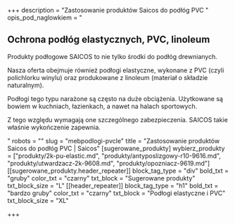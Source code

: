 +++
description = "Zastosowanie produktów Saicos do podłóg PVC "
opis_pod_naglowkiem = "<h2>Ochrona podłóg elastycznych, PVC, linoleum</h2><p>Produkty podłogowe SAICOS to nie tylko środki do podłóg drewnianych.</p><p>Nasza oferta obejmuje również podłogi elastyczne, wykonane z PVC (czyli polichlorku winylu) oraz produkowane z linoleum (materiał o składzie naturalnym).</p><p>Podłogi tego typu narażone są często na duże obciążenia. Użytkowane są bowiem w kuchniach, łazienkach, a nawet na halach sportowych.</p><p>Z tego względu wymagają one szczególnego zabezpieczenia. SAICOS takie właśnie wykończenie zapewnia.</p>"
robots = ""
slug = "mebpodlogi-pvcle"
title = "Zastosowanie produktów Saicos do podłóg PVC | Saicos"
[sugerowane_produkty]
wybierz_produkty = ["produkty/2k-pu-elastic.md", "produkty/antyposlizgowy-r10-9616.md", "produkty/utwardzacz-2k-9608.md", "produkty/opozniacz-9619.md"]
[[sugerowane_produkty.header_repeater]]
block_tag_type = "div"
bold_txt = "gruby"
color_txt = "czarny"
txt_block = "Sugerowane produkty"
txt_block_size = "L"
[[header_repeater]]
block_tag_type = "h1"
bold_txt = "bardzo gruby"
color_txt = "czarny"
txt_block = "Podłogi elastyczne i PVC"
txt_block_size = "XL"

+++
